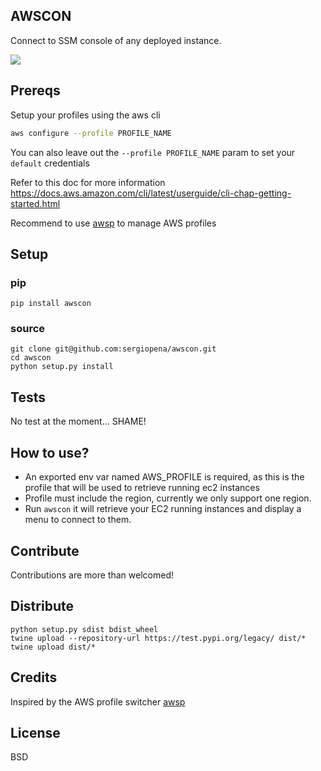 ## AWSCON
Connect to SSM console of any deployed instance.

<img src="demo.gif" witdh="700">

## Prereqs
Setup your profiles using the aws cli

```sh
aws configure --profile PROFILE_NAME
```

You can also leave out the `--profile PROFILE_NAME` param to set your `default` credentials

Refer to this doc for more information
https://docs.aws.amazon.com/cli/latest/userguide/cli-chap-getting-started.html

Recommend to use [awsp](https://github.com/johnnyopao/awsp) to manage AWS profiles 
## Setup

### pip
```
pip install awscon
```
### source
 ```
 git clone git@github.com:sergiopena/awscon.git
 cd awscon
 python setup.py install
 ```

## Tests
No test at the moment... SHAME!

## How to use?
* An exported env var named AWS_PROFILE is required, as this is the profile that will be used to retrieve running ec2 instances
* Profile must include the region, currently we only support one region.
* Run `awscon` it will retrieve your EC2 running instances and display a menu to connect to them.

## Contribute
Contributions are more than welcomed!

## Distribute
```
python setup.py sdist bdist_wheel
twine upload --repository-url https://test.pypi.org/legacy/ dist/*
twine upload dist/*
```

## Credits
Inspired by the AWS profile switcher [awsp](https://github.com/johnnyopao/awsp) 
## License
BSD
